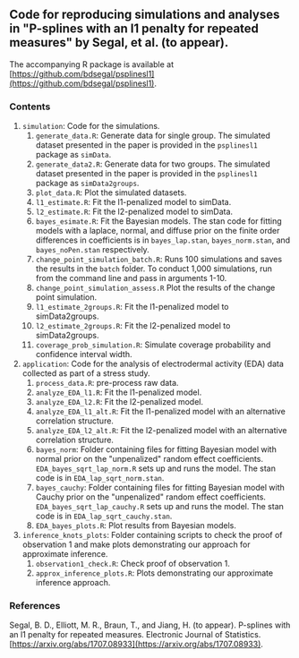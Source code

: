 ## Code for reproducing simulations and analyses in "P-splines with an l1 penalty for repeated measures" by Segal, et al. (to appear).

The accompanying R package is available at [https://github.com/bdsegal/psplinesl1](https://github.com/bdsegal/psplinesl1).

### Contents

1. `simulation`: Code for the simulations.
    1. `generate_data.R`: Generate data for single group. The simulated dataset presented in the paper is provided in the `psplinesl1` package as `simData`.
    2. `generate_data2.R`: Generate data for two groups. The simulated dataset presented in the paper is provided in the `psplinesl1` package as `simData2groups`.
    3. `plot_data.R`: Plot the simulated datasets.
    4. `l1_estimate.R`: Fit the l1-penalized model to simData.
    5. `l2_estimate.R`: Fit the l2-penalized model to simData.
    6. `bayes_esimate.R`: Fit the Bayesian models. The stan code for fitting models with a laplace, normal, and diffuse prior on the finite order differences in coefficients is in `bayes_lap.stan`, `bayes_norm.stan`, and `bayes_noPen.stan` respectively.
    7. `change_point_simulation_batch.R`: Runs 100 simulations and saves the results in the `batch` folder. To conduct 1,000 simulations, run from the command line and pass in arguments 1-10.
    8. `change_point_simulation_assess.R` Plot the results of the change point simulation.
    9. `l1_estimate_2groups.R`: Fit the l1-penalized model to simData2groups.
    10. `l2_estimate_2groups.R`: Fit the l2-penalized model to simData2groups.
    11. `coverage_prob_simulation.R`: Simulate coverage probability and confidence interval width.
2. `application`: Code for the analysis of electrodermal activity (EDA) data collected as part of a stress study.
    1. `process_data.R`: pre-process raw data.
    2. `analyze_EDA_l1.R`: Fit the l1-penalized model.
    3. `analyze_EDA_l2.R`: Fit the l2-penalized model.
    4. `analyze_EDA_l1_alt.R`: Fit the l1-penalized model with an alternative correlation structure.
    5. `analyze_EDA_l2_alt.R`: Fit the l2-penalized model with an alternative correlation structure.
    6. `bayes_norm`: Folder containing files for fitting Bayesian model with normal prior on the "unpenalized" random effect coefficients. `EDA_bayes_sqrt_lap_norm.R` sets up and runs the model. The stan code is in `EDA_lap_sqrt_norm.stan`.
    7. `bayes_cauchy`: Folder containing files for fitting Bayesian model with Cauchy prior on the "unpenalized" random effect coefficients. `EDA_bayes_sqrt_lap_cauchy.R` sets up and runs the model. The stan code is in `EDA_lap_sqrt_cauchy.stan`.
    8. `EDA_bayes_plots.R`: Plot results from Bayesian models.
3. `inference_knots_plots`: Folder containing scripts to check the proof of observation 1 and make plots demonstrating our approach for approximate inference.
    1. `observation1_check.R`: Check proof of observation 1.
    2. `approx_inference_plots.R`: Plots demonstrating our approximate inference approach.

### References
Segal, B. D., Elliott, M. R., Braun, T., and Jiang, H. (to appear). P-splines with an l1 penalty for repeated measures. Electronic Journal of Statistics. [https://arxiv.org/abs/1707.08933](https://arxiv.org/abs/1707.08933).